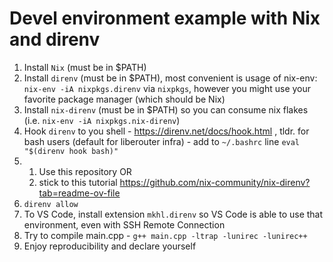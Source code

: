 # Devel environment example with Nix and direnv

1. Install `Nix` (must be in $PATH)
2. Install `direnv` (must be in $PATH), most convenient is usage of nix-env: `nix-env -iA nixpkgs.direnv` via `nixpkgs`, however you might use your favorite package manager (which should be Nix)
3. Install `nix-direnv` (must be in $PATH) so you can consume nix flakes (i.e. `nix-env -iA nixpkgs.nix-direnv`)
4. Hook `direnv` to you shell - https://direnv.net/docs/hook.html , tldr. for bash users (default for liberouter infra) - add to `~/.bashrc` line `eval "$(direnv hook bash)"`
5. 1. Use this repository OR
   2. stick to this tutorial https://github.com/nix-community/nix-direnv?tab=readme-ov-file
6. `direnv allow`
7. To VS Code, install extension `mkhl.direnv` so VS Code is able to use that environment, even with SSH Remote Connection
8. Try to compile main.cpp - `g++ main.cpp -ltrap -lunirec -lunirec++`
9. Enjoy reproducibility and declare yourself
